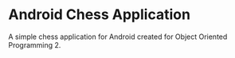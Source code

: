 # Android Chess Application
A simple chess application for Android created for Object Oriented Programming 2.
